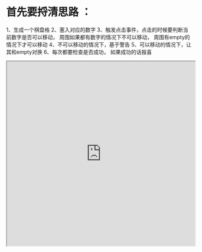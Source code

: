 # 首先要捋清思路 ：
1、生成一个棋盘格
2、塞入对应的数字
3、触发点击事件，点击的时候要判断当前数字是否可以移动， 周围如果都有数字的情况下不可以移动， 周围有empty的情况下才可以移动
4、不可以移动的情况下，基于警告
5、可以移动的情况下，让其和empty对换
6、每次都要检查是否成功， 如果成功的话报喜

<iframe height=498 width=510 src="https://github.com/gtt011029/shuzi-huarongdao/blob/master/assets/%E6%95%B0%E5%AD%97%E5%8D%8E%E5%AE%B9%E9%81%93.mp4" />
